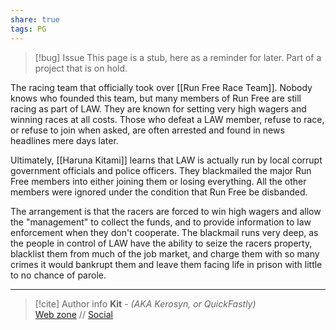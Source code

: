 ```yaml
---
share: true
tags: PG
---
```

> [!bug] Issue
> This page is a stub, here as a reminder for later. Part of a project that is on hold.

The racing team that officially took over [[Run Free Race Team]]. Nobody knows who founded this team, but many members of Run Free are still racing as part of LAW. They are known for setting very high wagers and winning races at all costs. Those who defeat a LAW member, refuse to race, or refuse to join when asked, are often arrested and found in news headlines mere days later. 

Ultimately, [[Haruna Kitami]] learns that LAW is actually run by local corrupt government officials and police officers. They blackmailed the major Run Free members into either joining them or losing everything. All the other members were ignored under the condition that Run Free be disbanded. 

The arrangement is that the racers are forced to win high wagers and allow the "management" to collect the funds, and to provide information to law enforcement when they don't cooperate. The blackmail runs very deep, as the people in control of LAW have the ability to seize the racers property, blacklist them from much of the job market, and charge them with so many crimes it would bankrupt them and leave them facing life in prison with little to no chance of parole.

-----
> [!cite] Author info
> **Kit** - *(AKA Kerosyn, or QuickFastly)*\
> [Web zone](https://kerosyn.link) // [Social](https://a.tripulse.link/@kit)
